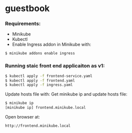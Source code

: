 # guestbook
### Requirements:
- Minikube
- Kubectl
- Enable Ingress addon in Minikube with: 
```sh
$ minikube addons enable ingress
```

### Running staic front end applicaiton as v1:
```sh
$ kubectl apply -f frontend-service.yaml
$ kubectl apply -f frontend.yaml
$ kubectl apply -f ingress.yaml
```
Update hosts file with:
Get minikube ip and update hosts file:
```sh
$ minikube ip
[minikube ip] frontend.minikube.local
```
Open browser at:
```
http://frontend.minikube.local
```

